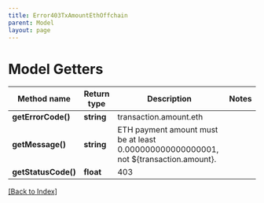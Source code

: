 ```yaml
---
title: Error403TxAmountEthOffchain
parent: Model
layout: page
---
```


# Model Getters

Method name | Return type | Description | Notes
------------ | ------------- | ------------- | -------------
**getErrorCode()** | **string** | transaction.amount.eth |
**getMessage()** | **string** | ETH payment amount must be at least 0.000000000000000001, not ${transaction.amount}. |
**getStatusCode()** | **float** | 403 |

[[Back to Index]](../index.md)
